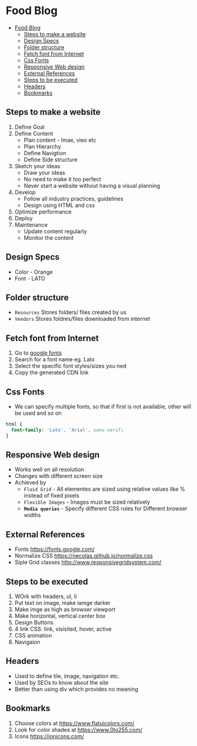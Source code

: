 # Food Blog

- [Food Blog](#food-blog)
  - [Steps to make a website](#steps-to-make-a-website)
  - [Design Specs](#design-specs)
  - [Folder structure](#folder-structure)
  - [Fetch font from Internet](#fetch-font-from-internet)
  - [Css Fonts](#css-fonts)
  - [Responsive Web design](#responsive-web-design)
  - [External References](#external-references)
  - [Steps to be executed](#steps-to-be-executed)
  - [Headers](#headers)
  - [Bookmarks](#bookmarks)

## Steps to make a website

1. Define Goal
2. Define Content
   - Plan content - Imae, vieo etc
   - Plan Hierarchy
   - Define Navigtion
   - Define Side structure
3. Sketch your ideas
   - Draw your ideas
   - No need to make it too perfect
   - Never start a website without having a visual planning
4. Develop
   - Follow all industry practices, guidelines
   - Design using HTML and css
5. Optimize performance
6. Deploy
7. Maintenance
   - Update content regularly
   - Monitor the content

## Design Specs

- Color - Orange
- Font - LATO

## Folder structure

- `Resources` Stores folders/ files created by us
- `Vendors` Stores foldres/files downloaded from internet

## Fetch font from Internet

1. Go to [google fonts](https://fonts.google.com/)
2. Search for a font name eg. Lato
3. Select the specific font styles/sizes you ned
4. Copy the generated CDN link

## Css Fonts

- We can specify multiple fonts, so that if first is not available, other will be used and so on

```css
html {
  font-family: 'Lato', 'Arial', sans-serif;
}
```

## Responsive Web design

- Works well on all resolution
- Changes with different screen size
- Achieved by
  - `Fluid Grid` - All elementes are sized using relative values like % instead of fixed pixels
  - `Flexible Images` - Images must be sized relatively
  - **`Media queries`** - Specify different CSS rules for Different browser widths

## External References

- Fonts <https://fonts.google.com/>
- Normalize CSS <https://necolas.github.io/normalize.css>
- Siple Grid classes <http://www.responsivegridsystem.com/>

## Steps to be executed

1. WOrk with headers, ul, li
2. Put text on image, make iamge darker
3. Make imge as high as browser viewport
4. Make horizontal, vertical center box
5. Design Buttons
6. 4 link CSS: link, visisited, hover, active
7. CSS animation
8. Navigaion

## Headers

- Used to define tile, image, navigation etc.
- Used by SEOs to know about the site
- Better than using div which provides no meaning

## Bookmarks

1. Choose colors at <https://www.flatuicolors.com/>
2. Look for color shades at <https://www.0to255.com/>
3. Icons <https://ionicons.com/>
